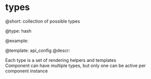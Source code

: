 types
=============


@short: collection of possible types
	

@type: hash

@example:

@template:	api_config
@descr:


Each type is a set of rendering helpers and templates  
Component can have multiple types, but only one can be active per component instance